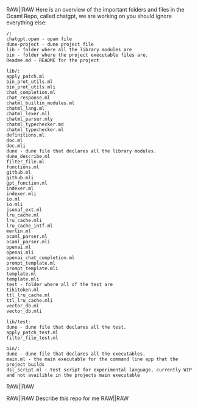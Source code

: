<config model="o3"  max_tokens="100000" reasoning_effort="high" show_tool_call />

<tool name="apply_patch" />
<tool name="read_dir" />
<tool name="get_contents" />
<tool name="dune" command="dune" description="Use to run dune commands on on ocaml project. Dune build returns nothing if successful" />


<msg role="developer">
 <doc src="./prompt-examples/coding_assistant.txt" local/>
</msg>

<msg role="user">
RAW|<context>|RAW
Here is an overview of the important folders and files in the Ocaml Repo, called chatgpt, we are working on you should ignore everything else:

    /:
    chatgpt.opam - opam file
    dune-project - dune project file
    lib - folder where all the library modules are
    bin - folder where the project executable files are.
    Readme.md - README for the project

    lib/:
    apply_patch.ml
    bin_prot_utils.ml
    bin_prot_utils.mli
    chat_completion.ml
    chat_response.ml
    chatml_builtin_modules.ml
    chatml_lang.ml
    chatml_lexer.mll
    chatml_parser.mly
    chatml_typechecker.md
    chatml_typechecker.ml
    definitions.ml
    doc.ml
    doc.mli
    dune - dune file that declares all the library modules.
    dune_describe.ml
    filter_file.ml
    functions.ml
    github.ml
    github.mli
    gpt_function.ml
    indexer.ml
    indexer.mli
    io.ml
    io.mli
    jsonaf_ext.ml
    lru_cache.ml
    lru_cache.mli
    lru_cache_intf.ml
    merlin.ml
    ocaml_parser.ml
    ocaml_parser.mli
    openai.ml
    openai.mli
    openai_chat_completion.ml
    prompt_template.ml
    prompt_template.mli
    template.ml
    template.mli
    test - folder where all of the test are
    tikitoken.ml
    ttl_lru_cache.ml
    ttl_lru_cache.mli
    vector_db.ml
    vector_db.mli 

    lib/test:
    dune - dune file that declares all the test.
    apply_patch_test.ml
    filter_file_test.ml

    bin/:
    dune - dune file that declares all the executables.
    main.ml - the main executable for the command line app that the project builds
    dsl_script.ml - test script for experimental language, currently WIP and not availible in the projects main executable
RAW|</context>|RAW

RAW|<query>|RAW
Describe this repo for me
RAW|</query>|RAW
</msg>